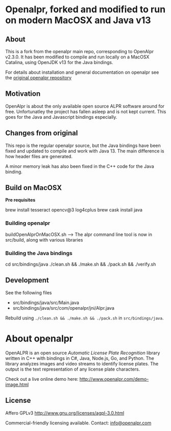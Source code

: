 # Openalpr, forked and modified to run on modern MacOSX and Java v13

## About

This is a fork from the openalpr main repo, corresponding to OpenAlpr v2.3.0.
It has been modified to compile and run locally on a MacOSX Catalina, using OpenJDK v13 for the Java bindings.

For details about installation and general documentation on openalpr see the [original openalpr repository](https://github.com/openalpr/openalpr)

## Motivation

OpenAlpr is about the only available open source ALPR software around for free. Unfortunatley the project has fallen asleep and is not kept current. This goes for the Java and Javascript bindings especially.

## Changes from original

This repo is the regular openalpr source, but the Java bindings have been fixed and updated to compile and work with Java 13. The main difference is how header files are generated.

A minor memory leak has also been fixed in the C++ code for the Java binding.

## Build on MacOSX

**Pre requisites**

  brew install tesseract opencv@3 log4cplus
  brew cask install java

### Building openalpr

  buildOpenAlprOnMacOSX.sh
  --> The alpr command line tool is now in src/build, along with various libraries

### Building the Java bindings

  cd src/bindings/java
  ./clean.sh && ./make.sh && ./pack.sh && ./verify.sh

## Development

See the following files 

- src/bindings/java/src/Main.java
- src/bindings/java/src/com/openalpr/jni/Alpr.java

Rebuild using `./clean.sh && ./make.sh && ./pack.sh` in `src/bindings/java`.



About openalpr
========

OpenALPR is an open source *Automatic License Plate Recognition* library written in C++ with bindings in C#, Java, Node.js, Go, and Python.  The library analyzes images and video streams to identify license plates.  The output is the text representation of any license plate characters.

Check out a live online demo here: http://www.openalpr.com/demo-image.html

License
-------

Affero GPLv3
http://www.gnu.org/licenses/agpl-3.0.html

Commercial-friendly licensing available.  Contact: info@openalpr.com
